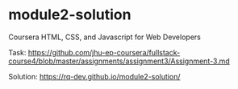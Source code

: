 # module2-solution
Coursera HTML, CSS, and Javascript for Web Developers


Task: https://github.com/jhu-ep-coursera/fullstack-course4/blob/master/assignments/assignment3/Assignment-3.md

Solution: https://rq-dev.github.io/module2-solution/